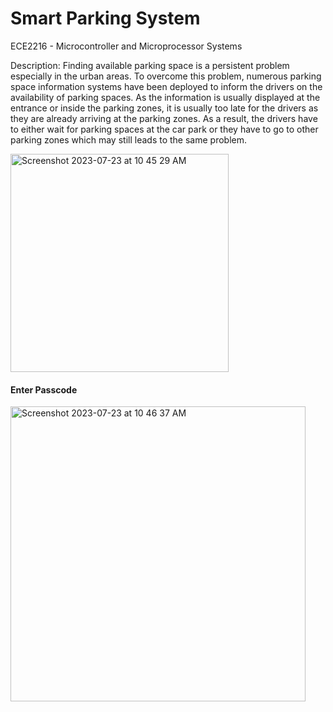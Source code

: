 # Smart Parking System
ECE2216 - Microcontroller and Microprocessor Systems

Description: Finding available parking space is a persistent problem especially in the urban areas. To overcome this problem, numerous parking space information systems have been deployed to inform the drivers on the availability of parking spaces. As the information is usually displayed at the entrance or inside the parking zones, it is usually too late for the drivers as they are already arriving at the parking zones. As a result, the drivers have to either wait for parking spaces at the car park or they have to go to other parking zones which may still leads to the same problem.

<img width="349" alt="Screenshot 2023-07-23 at 10 45 29 AM" src="https://github.com/zakizndn/Smart_Parking_System/assets/117178074/e7981195-6a4d-498f-8024-e911e7bcb4ce">

#### Enter Passcode 
<img width="472" alt="Screenshot 2023-07-23 at 10 46 37 AM" src="https://github.com/zakizndn/Smart_Parking_System/assets/117178074/32f59f5b-355b-401f-acf9-8e8edd1144dd">
